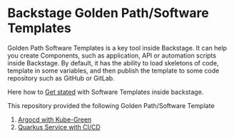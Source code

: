 # Backstage Golden Path/Software Templates

Golden Path Software Templates is a key tool inside Backstage. It can help you create Components, such as application, API or automation scripts inside Backstage.  By default, it has the ability to load skeletons of code, template in some variables, and then publish the template to some code repository such as GitHub or GitLab.

Here how to [Get stated](https://backstage.io/docs/features/software-templates/) with Software  Templates inside backstage.

This repository provided the following Golden Path/Software Template

1. [Argocd with Kube-Green](../templates/argocd-kubegreen/README.md)
1. [Quarkus Service with CI/CD](../templates/quarkus-service/README.md)
